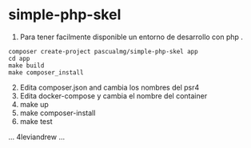 # simple-php-skel

1. Para tener facilmente disponible un entorno de desarrollo con php . 

```shell
composer create-project pascualmg/simple-php-skel app 
cd app 
make build
make composer_install
```

2. Edita composer.json and cambia los nombres del psr4  
3. Edita docker-compose y cambia el nombre del container 
4. make up 
5. make composer-install 
6. make test 



... 4leviandrew ...
